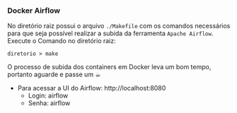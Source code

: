 ### Docker Airflow
No diretório raiz possui o arquivo ```./Makefile``` com os comandos necessários para que seja possível realizar a subida da ferramenta `Apache Airflow`.
Execute o Comando no diretório raiz:
```console 
diretorio > make
```
O processo de subida dos containers em Docker leva um bom tempo, portanto aguarde e passe um ☕︎
- Para acessar a UI do Airflow: http://localhost:8080
    - Login: airflow
    - Senha: airflow